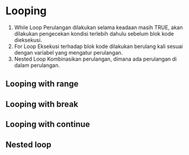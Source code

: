 # Looping

1. While Loop
   Perulangan dilakukan selama keadaan masih TRUE, akan dilakukan pengecekan kondisi terlebih dahulu sebelum blok kode dieksekusi.
2. For Loop
   Eksekusi terhadap blok kode dilakukan berulang kali sesuai dengan variabel yang mengatur perulangan.
3. Nested Loop
   Kombinasikan perulangan, dimana ada perulangan di dalam perulangan.

## Looping with range

## Looping with break

## Looping with continue

## Nested loop

